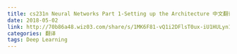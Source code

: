 ```yaml
---
title: cs231n Neural Networks Part 1-Setting up the Architecture 中文翻译
date: 2018-05-02
link: http://70b86a48.wiz03.com/share/s/1MK6F81-vQ1i2DFlsT0ux-iU1HULyn1wAAdx2anequ1uqhwL
categories: 翻译
tags: Deep Learning
---
```

